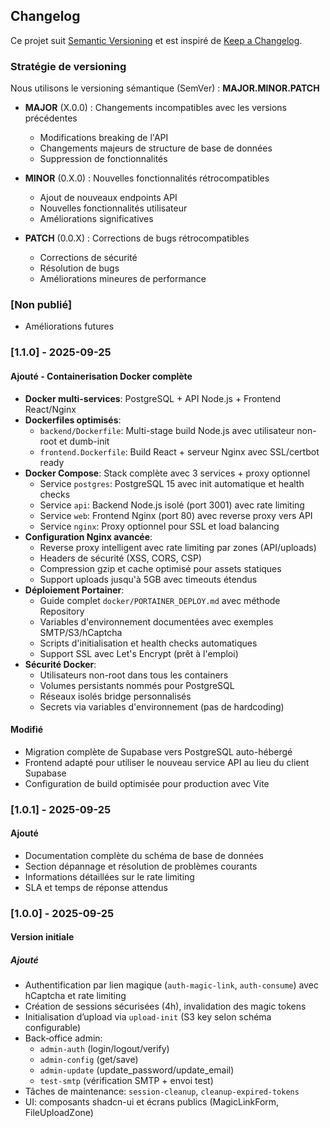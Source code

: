 ## Changelog

Ce projet suit [Semantic Versioning](https://semver.org/lang/fr/) et est inspiré de [Keep a Changelog](https://keepachangelog.com/fr/).

### Stratégie de versioning

Nous utilisons le versioning sémantique (SemVer) : **MAJOR.MINOR.PATCH**

- **MAJOR** (X.0.0) : Changements incompatibles avec les versions précédentes
  - Modifications breaking de l'API
  - Changements majeurs de structure de base de données
  - Suppression de fonctionnalités

- **MINOR** (0.X.0) : Nouvelles fonctionnalités rétrocompatibles
  - Ajout de nouveaux endpoints API
  - Nouvelles fonctionnalités utilisateur
  - Améliorations significatives

- **PATCH** (0.0.X) : Corrections de bugs rétrocompatibles
  - Corrections de sécurité
  - Résolution de bugs
  - Améliorations mineures de performance

### [Non publié]
- Améliorations futures

### [1.1.0] - 2025-09-25
#### Ajouté - Containerisation Docker complète
- **Docker multi-services**: PostgreSQL + API Node.js + Frontend React/Nginx
- **Dockerfiles optimisés**:
  - `backend/Dockerfile`: Multi-stage build Node.js avec utilisateur non-root et dumb-init
  - `frontend.Dockerfile`: Build React + serveur Nginx avec SSL/certbot ready
- **Docker Compose**: Stack complète avec 3 services + proxy optionnel
  - Service `postgres`: PostgreSQL 15 avec init automatique et health checks
  - Service `api`: Backend Node.js isolé (port 3001) avec rate limiting
  - Service `web`: Frontend Nginx (port 80) avec reverse proxy vers API
  - Service `nginx`: Proxy optionnel pour SSL et load balancing
- **Configuration Nginx avancée**:
  - Reverse proxy intelligent avec rate limiting par zones (API/uploads)
  - Headers de sécurité (XSS, CORS, CSP)
  - Compression gzip et cache optimisé pour assets statiques
  - Support uploads jusqu'à 5GB avec timeouts étendus
- **Déploiement Portainer**:
  - Guide complet `docker/PORTAINER_DEPLOY.md` avec méthode Repository
  - Variables d'environnement documentées avec exemples SMTP/S3/hCaptcha
  - Scripts d'initialisation et health checks automatiques
  - Support SSL avec Let's Encrypt (prêt à l'emploi)
- **Sécurité Docker**:
  - Utilisateurs non-root dans tous les containers
  - Volumes persistants nommés pour PostgreSQL
  - Réseaux isolés bridge personnalisés
  - Secrets via variables d'environnement (pas de hardcoding)

#### Modifié
- Migration complète de Supabase vers PostgreSQL auto-hébergé
- Frontend adapté pour utiliser le nouveau service API au lieu du client Supabase
- Configuration de build optimisée pour production avec Vite

### [1.0.1] - 2025-09-25
#### Ajouté
- Documentation complète du schéma de base de données
- Section dépannage et résolution de problèmes courants
- Informations détaillées sur le rate limiting
- SLA et temps de réponse attendus

### [1.0.0] - 2025-09-25
#### Version initiale
##### Ajouté
- Authentification par lien magique (`auth-magic-link`, `auth-consume`) avec hCaptcha et rate limiting
- Création de sessions sécurisées (4h), invalidation des magic tokens
- Initialisation d’upload via `upload-init` (S3 key selon schéma configurable)
- Back‑office admin:
  - `admin-auth` (login/logout/verify)
  - `admin-config` (get/save)
  - `admin-update` (update_password/update_email)
  - `test-smtp` (vérification SMTP + envoi test)
- Tâches de maintenance: `session-cleanup`, `cleanup-expired-tokens`
- UI: composants shadcn-ui et écrans publics (MagicLinkForm, FileUploadZone)
